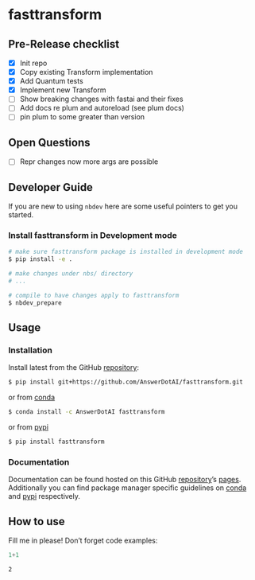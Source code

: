 # fasttransform


<!-- WARNING: THIS FILE WAS AUTOGENERATED! DO NOT EDIT! -->

## Pre-Release checklist

- [x] Init repo
- [x] Copy existing Transform implementation
- [x] Add Quantum tests
- [x] Implement new Transform
- [ ] Show breaking changes with fastai and their fixes
- [ ] Add docs re plum and autoreload (see plum docs)
- [ ] pin plum to some greater than version

## Open Questions

- [ ] Repr changes now more args are possible

## Developer Guide

If you are new to using `nbdev` here are some useful pointers to get you
started.

### Install fasttransform in Development mode

``` sh
# make sure fasttransform package is installed in development mode
$ pip install -e .

# make changes under nbs/ directory
# ...

# compile to have changes apply to fasttransform
$ nbdev_prepare
```

## Usage

### Installation

Install latest from the GitHub
[repository](https://github.com/AnswerDotAI/fasttransform):

``` sh
$ pip install git+https://github.com/AnswerDotAI/fasttransform.git
```

or from [conda](https://anaconda.org/AnswerDotAI/fasttransform)

``` sh
$ conda install -c AnswerDotAI fasttransform
```

or from [pypi](https://pypi.org/project/fasttransform/)

``` sh
$ pip install fasttransform
```

### Documentation

Documentation can be found hosted on this GitHub
[repository](https://github.com/AnswerDotAI/fasttransform)’s
[pages](https://AnswerDotAI.github.io/fasttransform/). Additionally you
can find package manager specific guidelines on
[conda](https://anaconda.org/AnswerDotAI/fasttransform) and
[pypi](https://pypi.org/project/fasttransform/) respectively.

## How to use

Fill me in please! Don’t forget code examples:

``` python
1+1
```

    2
